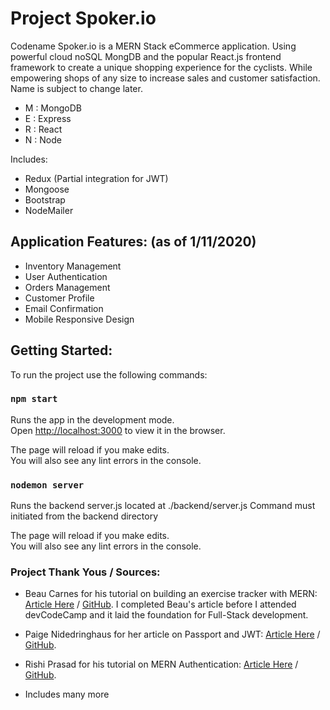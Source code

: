 # Project Spoker.io
Codename Spoker.io is a MERN Stack eCommerce application. Using powerful cloud noSQL MongDB and the popular React.js frontend framework to create a unique shopping experience for the cyclists. While empowering shops  of any size to increase sales and customer satisfaction. Name is subject to change later.
- M : MongoDB
- E : Express
- R : React
- N : Node

Includes:
- Redux (Partial integration for JWT)
- Mongoose
- Bootstrap
- NodeMailer
## Application Features: (as of 1/11/2020)
- Inventory Management
- User Authentication
- Orders Management
- Customer Profile
- Email Confirmation
- Mobile Responsive Design
## Getting Started: 
To run the project use the following commands:
### `npm start`
Runs the app in the development mode.\
Open [http://localhost:3000](http://localhost:3000) to view it in the browser.

The page will reload if you make edits.\
You will also see any lint errors in the console.

### `nodemon server`

Runs the backend server.js located at ./backend/server.js
Command must initiated from the backend directory

The page will reload if you make edits.\
You will also see any lint errors in the console.

### Project Thank Yous / Sources:

- Beau Carnes for his tutorial on building an exercise tracker with MERN: [Article Here](https://medium.com/@beaucarnes/learn-the-mern-stack-by-building-an-exercise-tracker-mern-tutorial-59c13c1237a1) / [GitHub](https://github.com/beaucarnes/mern-exercise-tracker-mongodb). I completed Beau's article before I attended devCodeCamp and it laid the foundation for Full-Stack development.

- Paige Nidedringhaus for her article on Passport and JWT: [Article Here](https://itnext.io/implementing-json-web-tokens-passport-js-in-a-javascript-application-with-react-b86b1f313436) / [GitHub](https://github.com/paigen11/mysql-registration-passport).

- Rishi Prasad for his tutorial on MERN Authentication: [Article Here](https://blog.bitsrc.io/build-a-login-auth-app-with-mern-stack-part-1-c405048e3669) / [GitHub](https://github.com/rishipr/mern-auth).

- Includes many more